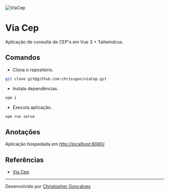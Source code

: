 ![ViaCep](https://i.ibb.co/tMK8wmQ/viacep.png)

# Via Cep
Aplicação de consulta de CEP's em Vue 3 + Tailwindcss.

## Comandos

- Clona o repositório.
``` bash
git clone git@github.com:chrissgon/viaCep.git
```
- Instala dependências.
``` bash
npm i
```
- Executa aplicação.
``` bash
npm run serve
```

## Anotações
Aplicação hospedada em <a href="http://localhost:8080/">http://localhost:8080/</a>.

## Referências

- [Via Cep](https://viacep.com.br/)

---
Desenvolvido por [Christopher Gonçalves](https://github.com/chrissgon)
